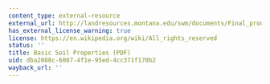 ```yaml
---
content_type: external-resource
external_url: http://landresources.montana.edu/swm/documents/Final_proof_SW1.pdf
has_external_license_warning: true
license: https://en.wikipedia.org/wiki/All_rights_reserved
status: ''
title: Basic Soil Properties (PDF)
uid: dba2088c-6087-4f1e-95ed-4cc371f170b2
wayback_url: ''
---
```

